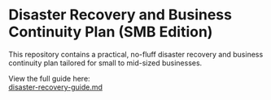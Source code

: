 # Disaster Recovery and Business Continuity Plan (SMB Edition)

This repository contains a practical, no-fluff disaster recovery and business continuity plan tailored for small to mid-sized businesses.

View the full guide here:  
[disaster-recovery-guide.md](disaster-recovery-guide.md)
